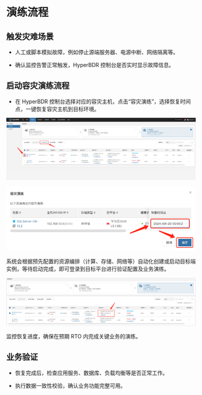 # 演练流程

## **触发灾难场景**

* 人工或脚本模拟故障，例如停止源端服务器、电源中断、网络隔离等。

* 确认监控告警正常触发，HyperBDR 控制台是否实时显示故障信息。

## **启动容灾演练流程**

* 在 HyperBDR 控制台选择对应的容灾主机，点击“容灾演练”，选择恢复时间点，一键恢复容灾主机到目标环境。

![](./images/drillprocess-startdisasterrecoverydrillprocess-1.png)

![](./images/drillprocess-startdisasterrecoverydrillprocess-2.png)

系统会根据预先配置的资源编排（计算、存储、网络等）自动化创建或启动目标端实例，等待启动完成，即可登录到目标平台进行验证配置及业务演练。

![](./images/drillprocess-startdisasterrecoverydrillprocess-3.png)

监控恢复进度，确保在预期 RTO 内完成关键业务的演练。

## **业务验证**

* 恢复完成后，检查应用服务、数据库、负载均衡等是否正常工作。

* 执行数据一致性校验，确认业务功能完整可用。